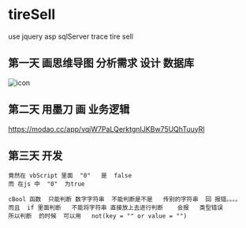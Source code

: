 # tireSell

use jquery asp sqlServer trace tire sell

## 第一天 画思维导图 分析需求 设计 数据库

![icon](https://github.com/96weibin/tireSell/blob/master/%E6%95%B0%E6%8D%AE%E7%BB%93%E6%9E%84%E6%80%9D%E7%BB%B4%E5%AF%BC%E5%9B%BE/%E8%BD%AE%E8%83%8E%E8%B7%9F%E8%B8%AA-%E6%80%9D%E7%BB%B4%E5%AF%BC%E5%9B%BE.png)

## 第二天 用墨刀 画 业务逻辑

<https://modao.cc/app/vqjW7PaLQerktgnIJKBw75UQhTuuyRl>

## 第三天 开发


    竟然在 vbScript 里面  "0"   是  false
    而 在js 中  "0"  为true

    cBool 函数  只能判断 数字字符串  不能判断是不是   传别的字符串  回 报错。。。。
    而且  if 里面判断   不能将字符串 直接放上去进行判断    会报   类型错误
    所以判断  的时候  可以用   not(key = "" or value = "")   